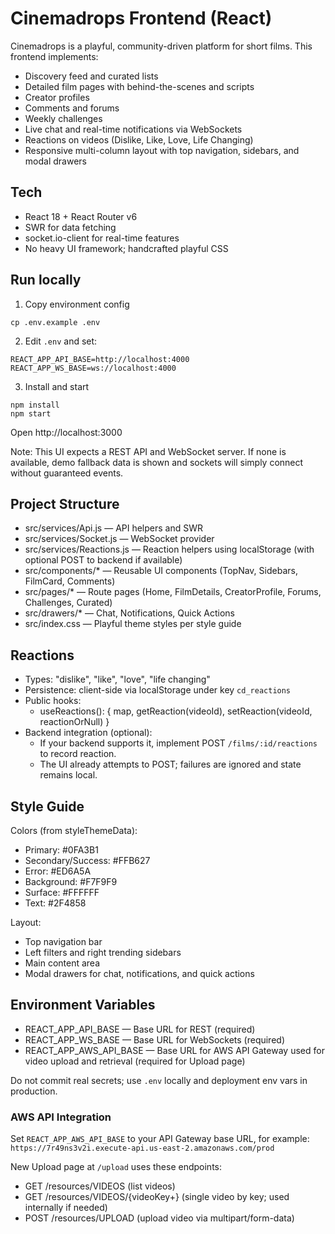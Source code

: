 # Cinemadrops Frontend (React)

Cinemadrops is a playful, community-driven platform for short films. This frontend implements:
- Discovery feed and curated lists
- Detailed film pages with behind-the-scenes and scripts
- Creator profiles
- Comments and forums
- Weekly challenges
- Live chat and real-time notifications via WebSockets
- Reactions on videos (Dislike, Like, Love, Life Changing)
- Responsive multi-column layout with top navigation, sidebars, and modal drawers

## Tech
- React 18 + React Router v6
- SWR for data fetching
- socket.io-client for real-time features
- No heavy UI framework; handcrafted playful CSS

## Run locally
1) Copy environment config
```
cp .env.example .env
```
2) Edit `.env` and set:
```
REACT_APP_API_BASE=http://localhost:4000
REACT_APP_WS_BASE=ws://localhost:4000
```
3) Install and start
```
npm install
npm start
```

Open http://localhost:3000

Note: This UI expects a REST API and WebSocket server. If none is available, demo fallback data is shown and sockets will simply connect without guaranteed events.

## Project Structure
- src/services/Api.js — API helpers and SWR
- src/services/Socket.js — WebSocket provider
- src/services/Reactions.js — Reaction helpers using localStorage (with optional POST to backend if available)
- src/components/* — Reusable UI components (TopNav, Sidebars, FilmCard, Comments)
- src/pages/* — Route pages (Home, FilmDetails, CreatorProfile, Forums, Challenges, Curated)
- src/drawers/* — Chat, Notifications, Quick Actions
- src/index.css — Playful theme styles per style guide

## Reactions
- Types: "dislike", "like", "love", "life changing"
- Persistence: client-side via localStorage under key `cd_reactions`
- Public hooks:
  - useReactions(): { map, getReaction(videoId), setReaction(videoId, reactionOrNull) }
- Backend integration (optional):
  - If your backend supports it, implement POST `/films/:id/reactions` to record reaction.
  - The UI already attempts to POST; failures are ignored and state remains local.

## Style Guide
Colors (from styleThemeData):
- Primary: #0FA3B1
- Secondary/Success: #FFB627
- Error: #ED6A5A
- Background: #F7F9F9
- Surface: #FFFFFF
- Text: #2F4858

Layout:
- Top navigation bar
- Left filters and right trending sidebars
- Main content area
- Modal drawers for chat, notifications, and quick actions

## Environment Variables
- REACT_APP_API_BASE — Base URL for REST (required)
- REACT_APP_WS_BASE — Base URL for WebSockets (required)
- REACT_APP_AWS_API_BASE — Base URL for AWS API Gateway used for video upload and retrieval (required for Upload page)

Do not commit real secrets; use `.env` locally and deployment env vars in production.

### AWS API Integration
Set `REACT_APP_AWS_API_BASE` to your API Gateway base URL, for example:
`https://7r49ns3v2i.execute-api.us-east-2.amazonaws.com/prod`

New Upload page at `/upload` uses these endpoints:
- GET /resources/VIDEOS (list videos)
- GET /resources/VIDEOS/{videoKey+} (single video by key; used internally if needed)
- POST /resources/UPLOAD (upload video via multipart/form-data)

